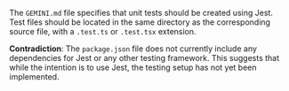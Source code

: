 The `GEMINI.md` file specifies that unit tests should be created using Jest. Test files should be located in the same directory as the corresponding source file, with a `.test.ts` or `.test.tsx` extension.

**Contradiction**: The `package.json` file does not currently include any dependencies for Jest or any other testing framework. This suggests that while the intention is to use Jest, the testing setup has not yet been implemented.